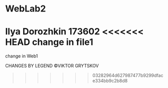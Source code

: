 # WebLab2
Ilya Dorozhkin
173602
<<<<<<< HEAD
change in file1
=======
change in Web1

CHANGES BY LEGEND
©VIKTOR GRYTSKOV
>>>>>>> 03282964d627987477b9299dface334bb9c2b8d8
